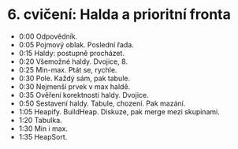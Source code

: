 # 6. cvičení: Halda a prioritní fronta

* 0:00 Odpovědník.
* 0:05 Pojmový oblak. Poslední řada.
* 0:15 Haldy: postupně procházet.
* 0:20 Všemožné haldy. Dvojice, 8.
* 0:25 Min-max. Ptát se, rychle.
* 0:30 Pole. Každý sám, pak tabule.
* 0:30 Nejmenší prvek v max haldě.
* 0:35 Ověření korektnosti haldy. Dvojice.
* 0:50 Sestavení haldy. Tabule, chození. Pak mazání.
* 1:05 Heapify. BuildHeap. Diskuze, pak merge mezi skupinami.
* 1:20 Tabulka.
* 1:30 Min i max.
* 1:35 HeapSort.
